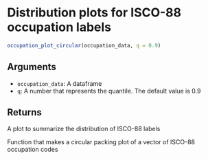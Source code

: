 # Distribution plots for ISCO-88 occupation labels

```r
occupation_plot_circular(occupation_data, q = 0.9)
```

## Arguments

- `occupation_data`: A dataframe
- `q`: A number that represents the quantile. The default value is 0.9

## Returns

A plot to summarize the distribution of ISCO-88 labels

Function that makes a circular packing plot of a vector of ISCO-88 occupation codes
